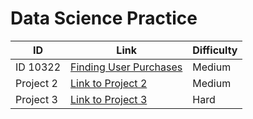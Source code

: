 # Data Science Practice
| ID           | Link                       | Difficulty |
|----------------|----------------------------|------------|
| ID 10322    | [Finding User Purchases](https://platform.stratascratch.com/coding/10322-finding-user-purchases?code_type=1) | Medium       |
| Project 2      | [Link to Project 2](http://example.com) | Medium     |
| Project 3      | [Link to Project 3](http://example.com) | Hard       |
